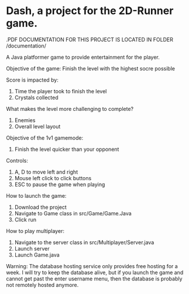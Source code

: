 # Dash, a project for the 2D-Runner game.

.PDF DOCUMENTATION FOR THIS PROJECT IS LOCATED IN FOLDER /documentation/

A Java platformer game to provide entertainment for the player.


Objective of the game: Finish the level with the highest socre possible

Score is impacted by: 
  1) Time the player took to finish the level
  2) Crystals collected
 
What makes the level more challenging to complete?
  1) Enemies
  2) Overall level layout

Objective of the 1v1 gamemode:
  1) Finish the level quicker than your opponent

Controls:
  1) A, D to move left and right
  2) Mouse left click to click buttons
  3) ESC to pause the game when playing
 
 How to launch the game:
  1) Download the project
  2) Navigate to Game class in src/Game/Game.Java
  3) Click run

How to play multiplayer:
  1) Navigate to the server class in src/Multiplayer/Server.java
  2) Launch server
  3) Launch Game.java

Warning: The database hosting service only provides free hosting for a week. I will try to keep the database alive, but if you launch the game and cannot get past the enter username menu,
then the database is probably not remotely hosted anymore.
